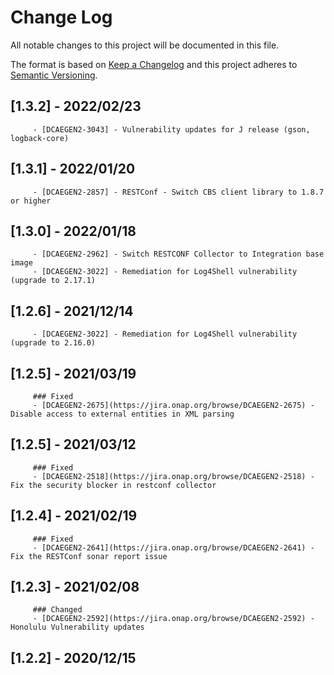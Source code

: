 # Change Log
All notable changes to this project will be documented in this file.

The format is based on [Keep a Changelog](http://keepachangelog.com/)
and this project adheres to [Semantic Versioning](http://semver.org/).

## [1.3.2] - 2022/02/23
         - [DCAEGEN2-3043] - Vulnerability updates for J release (gson, logback-core)

## [1.3.1] - 2022/01/20
         - [DCAEGEN2-2857] - RESTConf - Switch CBS client library to 1.8.7 or higher

## [1.3.0] - 2022/01/18
         - [DCAEGEN2-2962] - Switch RESTCONF Collector to Integration base image
         - [DCAEGEN2-3022] - Remediation for Log4Shell vulnerability (upgrade to 2.17.1)

## [1.2.6] - 2021/12/14
         - [DCAEGEN2-3022] - Remediation for Log4Shell vulnerability (upgrade to 2.16.0)

## [1.2.5] - 2021/03/19
         ### Fixed
         - [DCAEGEN2-2675](https://jira.onap.org/browse/DCAEGEN2-2675) - Disable access to external entities in XML parsing

## [1.2.5] - 2021/03/12
         ### Fixed
         - [DCAEGEN2-2518](https://jira.onap.org/browse/DCAEGEN2-2518) - Fix the security blocker in restconf collector

## [1.2.4] - 2021/02/19
         ### Fixed
         - [DCAEGEN2-2641](https://jira.onap.org/browse/DCAEGEN2-2641) - Fix the RESTConf sonar report issue

## [1.2.3] - 2021/02/08
         ### Changed
         - [DCAEGEN2-2592](https://jira.onap.org/browse/DCAEGEN2-2592) - Honolulu Vulnerability updates

## [1.2.2] - 2020/12/15
